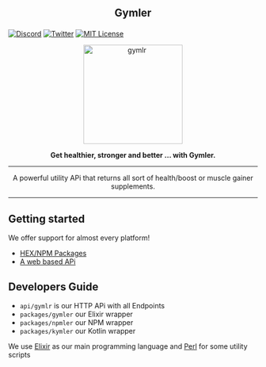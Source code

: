 ## <p align="center">Gymler</p>

[![Discord](https://img.shields.io/discord/823720615965622323.svg?style=for-the-badge)](https://discord.gg/UDNcTrBagN)
[![Twitter](https://img.shields.io/badge/Twitter-1DA1F2?style=for-the-badge&logo=twitter&logoColor=white)](https://twitter.com/vkxni)
[![MIT License](https://img.shields.io/badge/license-MIT-blue.svg?style=for-the-badge)](https://github.com/alelievr/Mixture/blob/master/LICENSE)

<p align="center">
<img src="styles/images/supps.png"  alt="gymlr" width="200" height="200"/></a>
<p>

<p align="center"> 
<strong>
Get healthier, stronger and better ... with Gymler.
</strong>
</p> 

--- 

<p align="center">
A powerful utility APi that returns all sort of health/boost or muscle gainer supplements.

---

## Getting started

We offer support for almost every platform!

- [HEX/NPM Packages](https://github.com/gymlr/gymlr/tree/master/packages)
- [A web based APi](https://github.com/gymlr/gymlr/tree/master/api/gymlr)


## Developers Guide
- `api/gymlr` is our HTTP APi with all Endpoints
- `packages/gymler` our Elixir wrapper
- `packages/npmler` our NPM wrapper
- `packages/kymler` our Kotlin wrapper

We use [Elixir](https://elixir-lang.org/) as our main programming language and [Perl](https://www.perl.org/) for some utility scripts
